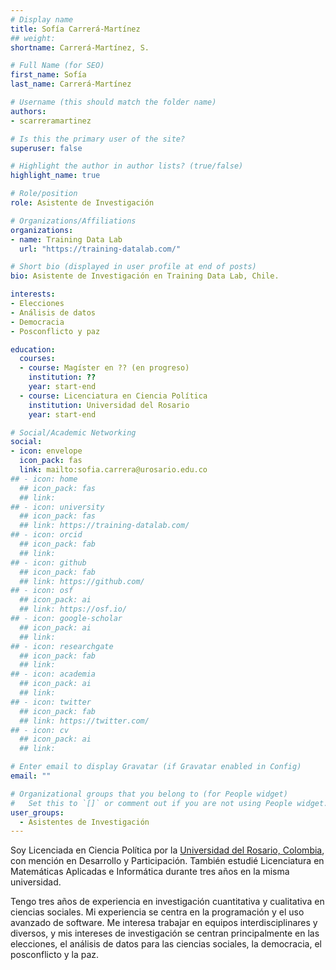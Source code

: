 ```yaml
---
# Display name
title: Sofía Carrerá-Martínez
## weight: 
shortname: Carrerá-Martínez, S.

# Full Name (for SEO)
first_name: Sofía
last_name: Carrerá-Martínez

# Username (this should match the folder name)
authors:
- scarreramartinez

# Is this the primary user of the site?
superuser: false

# Highlight the author in author lists? (true/false)
highlight_name: true

# Role/position
role: Asistente de Investigación

# Organizations/Affiliations
organizations:
- name: Training Data Lab
  url: "https://training-datalab.com/"

# Short bio (displayed in user profile at end of posts)
bio: Asistente de Investigación en Training Data Lab, Chile.

interests:
- Elecciones
- Análisis de datos
- Democracia
- Posconflicto y paz

education:
  courses:
  - course: Magíster en ?? (en progreso)
    institution: ??
    year: start-end
  - course: Licenciatura en Ciencia Política
    institution: Universidad del Rosario
    year: start-end

# Social/Academic Networking
social:
- icon: envelope
  icon_pack: fas
  link: mailto:sofia.carrera@urosario.edu.co
## - icon: home
  ## icon_pack: fas
  ## link: 
## - icon: university
  ## icon_pack: fas
  ## link: https://training-datalab.com/
## - icon: orcid
  ## icon_pack: fab
  ## link: 
## - icon: github
  ## icon_pack: fab
  ## link: https://github.com/
## - icon: osf
  ## icon_pack: ai
  ## link: https://osf.io/
## - icon: google-scholar
  ## icon_pack: ai
  ## link: 
## - icon: researchgate
  ## icon_pack: fab
  ## link: 
## - icon: academia
  ## icon_pack: ai
  ## link: 
## - icon: twitter
  ## icon_pack: fab
  ## link: https://twitter.com/
## - icon: cv
  ## icon_pack: ai
  ## link: 

# Enter email to display Gravatar (if Gravatar enabled in Config)
email: ""

# Organizational groups that you belong to (for People widget)
#   Set this to `[]` or comment out if you are not using People widget.
user_groups:
  - Asistentes de Investigación
---
```



Soy Licenciada en Ciencia Política por la [Universidad del Rosario, Colombia](https://urosario.edu.co/), con mención en Desarrollo y Participación. También estudié Licenciatura en Matemáticas Aplicadas e Informática durante tres años en la misma universidad.

Tengo tres años de experiencia en investigación cuantitativa y cualitativa en ciencias sociales. Mi experiencia se centra en la programación y el uso avanzado de software. Me interesa trabajar en equipos interdisciplinares y diversos, y mis intereses de investigación se centran principalmente en las elecciones, el análisis de datos para las ciencias sociales, la democracia, el posconflicto y la paz.
